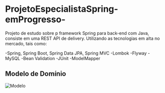 # ProjetoEspecialistaSpring-emProgresso-
Projeto de estudo sobre p framework Spring para back-end com Java, consiste em uma REST API de delivery.
Utilizando as tecnologias em alta no mercado, tais como:

-Spring, Spring Boot, Spring Data JPA, Spring MVC
-Lombok
-Flyway
-MySQL
-Bean Validation
-JUnit
-ModelMapper
## Modelo de Domínio
![Modelo](https://github.com/Trafl/assets/blob/main/diagrama-de-classes-de-dominio-algaFood.jpg)

